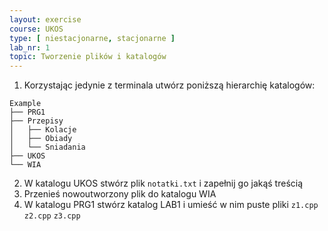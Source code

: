 ```yaml
---
layout: exercise
course: UKOS
type: [ niestacjonarne, stacjonarne ]
lab_nr: 1
topic: Tworzenie plików i katalogów
---
```

1. Korzystając jedynie z terminala utwórz poniższą hierarchię katalogów:
```
Example
├── PRG1
├── Przepisy
│   ├── Kolacje
│   ├── Obiady
│   └── Sniadania
├── UKOS
└── WIA
```
2. W katalogu UKOS stwórz plik `notatki.txt` i zapełnij go jakąś treścią
3. Przenieś nowoutworzony plik do katalogu WIA
4. W katalogu PRG1 stwórz katalog LAB1 i umieść w nim puste pliki `z1.cpp` `z2.cpp` `z3.cpp`